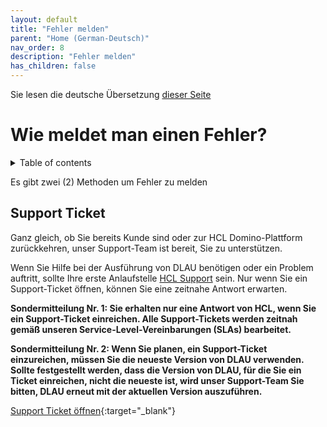 ```yaml
---
layout: default
title: "Fehler melden"
parent: "Home (German-Deutsch)"
nav_order: 8
description: "Fehler melden"
has_children: false
---
```

Sie lesen die deutsche Übersetzung [dieser Seite](../issues.md)
# Wie meldet man einen Fehler?

<details close markdown="block">
  <summary>
    Table of contents
  </summary>
  {: .text-delta }
1. TOC
{:toc}
</details>

Es gibt zwei (2) Methoden um Fehler zu melden

## Support Ticket
Ganz gleich, ob Sie bereits Kunde sind oder zur HCL Domino-Plattform zurückkehren, unser Support-Team ist bereit, Sie zu unterstützen.

Wenn Sie Hilfe bei der Ausführung von DLAU benötigen oder ein Problem auftritt, sollte Ihre erste Anlaufstelle [HCL Support](https://support.hcltechsw.com/csm) sein. Nur wenn Sie ein Support-Ticket öffnen, können Sie eine zeitnahe Antwort erwarten.

**Sondermitteilung Nr. 1: Sie erhalten nur eine Antwort von HCL, wenn Sie ein Support-Ticket einreichen. Alle Support-Tickets werden zeitnah gemäß unseren Service-Level-Vereinbarungen (SLAs) bearbeitet.**

**Sondermitteilung Nr. 2: Wenn Sie planen, ein Support-Ticket einzureichen, müssen Sie die neueste Version von DLAU verwenden. Sollte festgestellt werden, dass die Version von DLAU, für die Sie ein Ticket einreichen, nicht die neueste ist, wird unser Support-Team Sie bitten, DLAU erneut mit der aktuellen Version auszuführen.**

[Support Ticket öffnen](https://support.hcltechsw.com/csm/){:target="_blank"}
